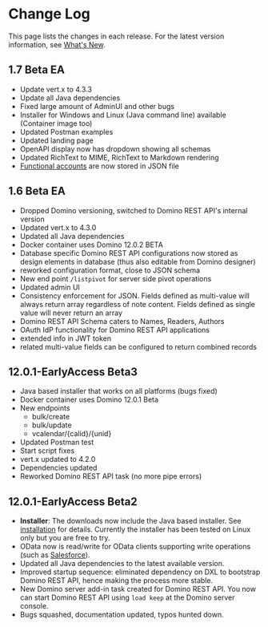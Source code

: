 # Change Log

This page lists the changes in each release. For the latest version information, see [What's New](whatisnew.md).

## 1.7 Beta EA

- Update vert.x to 4.3.3
- Update all Java dependencies
- Fixed large amount of AdminUI and other bugs
- Installer for Windows and Linux (Java command line) available (Container image too)
- Updated Postman examples
- Updated landing page
- OpenAPI display now has dropdown showing all schemas
- Updated RichText to MIME, RichText to Markdown rendering
- [Functional accounts](functionalUsers.md) are now stored in JSON file

## 1.6 Beta EA

- Dropped Domino versioning, switched to Domino REST API's internal version
- Updated vert.x to 4.3.0
- Updated all Java dependencies
- Docker container uses Domino 12.0.2 BETA
- Database specific Domino REST API configurations now stored as design elements in database (thus also editable from Domino designer)
- reworked configuration format, close to JSON schema
- New end point `/listpivot` for server side pivot operations
- Updated admin UI
- Consistency enforcement for JSON. Fields defined as multi-value will always return array regardless of note content. Fields defined as single value will never return an array
- Domino REST API Schema caters to Names, Readers, Authors
- OAuth IdP functionality for Domino REST API applications
- extended info in JWT token
- related multi-value fields can be configured to return combined records

## 12.0.1-EarlyAccess Beta3

- Java based installer that works on all platforms (bugs fixed)
- Docker container uses Domino 12.0.1 Beta
- New endpoints
  - bulk/create
  - bulk/update
  - vcalendar/{calid}/{unid}
- Updated Postman test
- Start script fixes
- vert.x updated to 4.2.0
- Dependencies updated
- Reworked Domino REST API task (no more pipe errors)

## 12.0.1-EarlyAccess Beta2

- **Installer**: The downloads now include the Java based installer. See [installation](../tutorial/installconfig/index.md) for details. Currently the installer has been tested on Linux only but you are free to try.
- OData now is read/write for OData clients supporting write operations (such as [Salesforce](../tutorial/odata/salesforce.md)).
- Updated all Java dependencies to the latest available version.
- Improved startup sequence: eliminated dependency on DXL to bootstrap Domino REST API, hence making the process more stable.
- New Domino server add-in task created for Domino REST API. You now can start Domino REST API using `load keep` at the Domino server console.
- Bugs squashed, documentation updated, typos hunted down.
